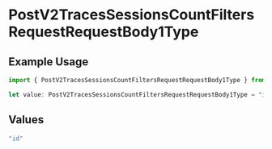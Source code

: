 # PostV2TracesSessionsCountFiltersRequestRequestBody1Type

## Example Usage

```typescript
import { PostV2TracesSessionsCountFiltersRequestRequestBody1Type } from "@orq-ai/node/models/operations";

let value: PostV2TracesSessionsCountFiltersRequestRequestBody1Type = "id";
```

## Values

```typescript
"id"
```